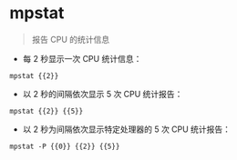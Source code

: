 # mpstat

> 报告 CPU 的统计信息

- 每 2 秒显示一次 CPU 统计信息：

`mpstat {{2}}`

- 以 2 秒的间隔依次显示 5 次 CPU 统计报告：

`mpstat {{2}} {{5}}`

- 以 2 秒为间隔依次显示特定处理器的 5 次 CPU 统计报告：

`mpstat -P {{0}} {{2}} {{5}}`

[#]: contributors: ([lc])